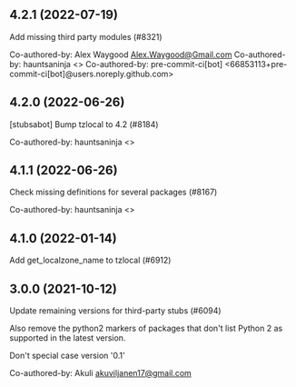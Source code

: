 ## 4.2.1 (2022-07-19)

Add missing third party modules (#8321)

Co-authored-by: Alex Waygood <Alex.Waygood@Gmail.com>
Co-authored-by: hauntsaninja <>
Co-authored-by: pre-commit-ci[bot] <66853113+pre-commit-ci[bot]@users.noreply.github.com>

## 4.2.0 (2022-06-26)

[stubsabot] Bump tzlocal to 4.2 (#8184)

Co-authored-by: hauntsaninja <>

## 4.1.1 (2022-06-26)

Check missing definitions for several packages (#8167)

Co-authored-by: hauntsaninja <>

## 4.1.0 (2022-01-14)

Add get_localzone_name to tzlocal (#6912)

## 3.0.0 (2021-10-12)

Update remaining versions for third-party stubs (#6094)

Also remove the python2 markers of packages that don't list Python 2
as supported in the latest version.

Don't special case version '0.1'

Co-authored-by: Akuli <akuviljanen17@gmail.com>

